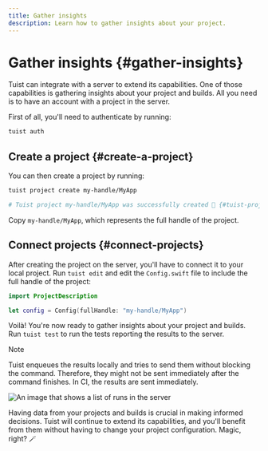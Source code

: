 ```yaml
---
title: Gather insights
description: Learn how to gather insights about your project.
---
```


# Gather insights {#gather-insights}

Tuist can integrate with a server to extend its capabilities. One of those capabilities is gathering insights about your project and builds. All you need is to have an account with a project in the server.

First of all, you'll need to authenticate by running:

```bash
tuist auth
```

## Create a project {#create-a-project}

You can then create a project by running:

```bash
tuist project create my-handle/MyApp

# Tuist project my-handle/MyApp was successfully created 🎉 {#tuist-project-myhandlemyapp-was-successfully-created-}
```

Copy `my-handle/MyApp`, which represents the full handle of the project.

## Connect projects {#connect-projects}

After creating the project on the server, you'll have to connect it to your local project. Run `tuist edit` and edit the `Config.swift` file to include the full handle of the project:

```swift
import ProjectDescription

let config = Config(fullHandle: "my-handle/MyApp")
```

Voilà! You're now ready to gather insights about your project and builds. Run `tuist test` to run the tests reporting the results to the server.

> [!NOTE]
> Tuist enqueues the results locally and tries to send them without blocking the command. Therefore, they might not be sent immediately after the command finishes. In CI, the results are sent immediately.


![An image that shows a list of runs in the server](/images/guides/quick-start/runs.png)

Having data from your projects and builds is crucial in making informed decisions.
Tuist will continue to extend its capabilities, and you'll benefit from them without having to change your project configuration. Magic, right? 🪄

